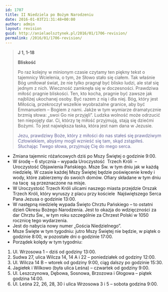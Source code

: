 ```yaml
---
id: 1707
title: II Niedziela po Bożym Narodzeniu
date: 2016-01-03T21:31:48+00:00
author: admin
layout: revision
guid: http://anielaolsztynek.pl/2016/01/1706-revision/
permalink: /2016/01/1706-revision/
---
```

> **J 1, 1-18**
> 
> **Bliskość**
> 
> Po raz kolejny w minionym czasie czytamy ten piękny tekst o tajemnicy Wcielenia, o tym, że Słowo stało się ciałem. Tak właśnie Bóg umiłował świat, że nie tylko pragnął być blisko ludzi, ale stał się jednym z nich. Wieczność zamknęła się w doczesności. Prawdziwa miłość pragnie bliskości. Ten, kto kocha, pragnie być zawsze jak najbliżej ukochanej osoby. Być razem z nią i dla niej. Bóg, który jest Miłością, przekroczył wszelkie wyobrażalne granice, aby być Emmanuelem &#8211; Bogiem z nami. Jakże w tym wymiarze dramatycznie brzmią słowa: &#8222;swoi Go nie przyjęli&#8221;. Ludzka wolność może odrzucić ten niepojęty dar. Ci, którzy tę miłość przyjmują, stają się dziećmi Bożymi. To jest największa łaska, która jest nam dana w Jezusie.
> 
> <span style="color: #666699;">Jezu, prawdziwy Boże, który z miłości do nas stałeś się prawdziwym Człowiekiem, abyśmy mogli wznieść się tam, skąd zstąpiłeś. Słuchając Twego słowa, przyjmuję Cię do mego serca.</span>

  * Zmiana tajemnic różańcowych dziś po Mszy Świętej o godzinie 9:00.
  * W środę &#8211; 6 stycznia &#8211; wypada Uroczystość  Trzech Króli  &#8211; Uroczystość Objawienia Pańskiego. Msze Św. w tym dniu jak w każdą niedzielę. W czasie każdej Mszy Świętej będzie poświęcenie kredy i wody, które zabierzemy do swoich domów. Ofiary składane w tym dniu na tacę  są przeznaczone na misje.
  * W Uroczystość Trzech Króli ulicami naszego miasta przejdzie Orszak Trzech Króli, który wyruszy z placu przy kościele  Najświętszego Serca Pana Jezusa o godzinie 13:00.
  * W następną niedzielę wypada Święto Chrztu Pańskiego &#8211; to ostatni dzień Okresu Bożego Narodzenia. Jest to okazja do wdzięczności za dar Chrztu Św., w tym roku szczególnie za Chrzest Polski w 1050 rocznicę tego wydarzenia.
  * Jest do nabycia nowy numer &#8222;Gościa Niedzielnego&#8221;.
  * Msze Święte w tym tygodniu: jutro Mszy Świętej nie będzie, w piątek o godzinie 8:00, w pozostałe dni o godzinie 17:00.
  * Porządek kolędy w tym tygodniu:

<span style="font-size: 16px;"></p> 

<ol>
  <li>
    Ul. Wrzosowa 1 &#8211; dziś od godziny 13:00.
  </li>
  <li>
    Sudwa 27, ulica Wilcza 14, 14 A i 22 &#8211; poniedziałek od godziny 12:00.
  </li>
  <li>
    Ul. Wilcza 14 B &#8211; wtorek od godziny 9:00, ciąg dalszy po godzinie 15:30.
  </li>
  <li>
    Jagiełek i Wilkowo (była ulica Leśna) &#8211; czwartek od godziny 9:00.
  </li>
  <li>
    Ul. Leszczynowa, Dębowa, Sosnowa, Brzozowa i Głogowa &#8211; piątek godzina 14:00.
  </li>
  <li>
    Ul. Leśna 22, 26, 28, 30 i ulica Wrzosowa 3 i 5 &#8211; sobota godzina 9:00.
  </li>
</ol>

<p>
  </span>
</p>